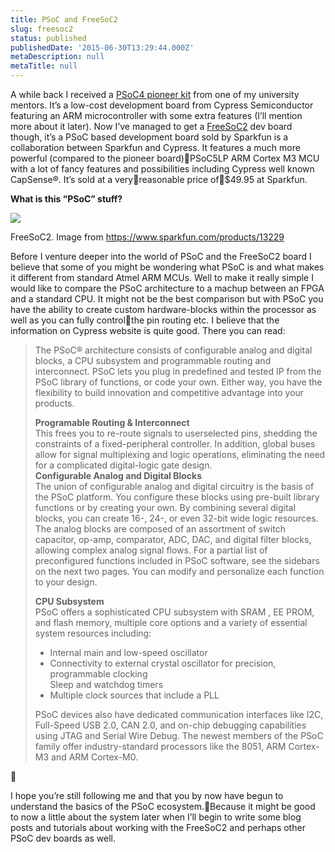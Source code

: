 ```yaml
---
title: PSoC and FreeSoC2
slug: freesoc2
status: published
publishedDate: '2015-06-30T13:29:44.000Z'
metaDescription: null
metaTitle: null
---
```


A while back I received a [PSoC4 pioneer kit](http://www.cypress.com/?rid=77780) from one of my university mentors. It’s a low-cost development board from Cypress Semiconductor featuring an ARM microcontroller with some extra features (I’ll mention more about it later). Now I’ve managed to get a [FreeSoC2](https://www.sparkfun.com/products/13229) dev board though, it’s a PSoC based development board sold by Sparkfun is a collaboration between Sparkfun and Cypress. It features a much more powerful (compared to the pioneer board)PSoC5LP ARM Cortex M3 MCU with a lot of fancy features and possibilities including Cypress well known CapSense®. It’s sold at a veryreasonable price of\$49.95 at Sparkfun.

**What is this “PSoC” stuff?**

![](https://di2hdke024x80.cloudfront.net/images/FreeSoC2.jpg)

FreeSoC2. Image from https://www.sparkfun.com/products/13229

Before I venture deeper into the world of PSoC and the FreeSoC2 board I believe that some of you might be wondering what PSoC is and what makes it different from standard Atmel ARM MCUs. Well to make it really simple I would like to compare the PSoC architecture to a machup between an FPGA and a standard CPU. It might not be the best comparison but with PSoC you have the ability to create custom hardware-blocks within the processor as well as you can fully controlthe pin routing etc. I believe that the information on Cypress website is quite good. There you can read:

> The PSoC® architecture consists of configurable analog and digital blocks, a CPU subsystem and programmable routing and interconnect. PSoC lets you plug in predefined and tested IP from the PSoC library of functions, or code your own. Either way, you have the flexibility to build innovation and competitive advantage into your products.
>
> **Programable Routing & Interconnect**  
>  This frees you to re-route signals to userselected pins, shedding the constraints of a fixed-peripheral controller. In addition, global buses allow for signal multiplexing and logic operations, eliminating the need for a complicated digital-logic gate design.  
> **Configurable Analog and Digital Blocks**  
>  The union of configurable analog and digital circuitry is the basis of the PSoC platform. You configure these blocks using pre-built library functions or by creating your own. By combining several digital blocks, you can create 16-, 24-, or even 32-bit wide logic resources. The analog blocks are composed of an assortment of switch capacitor, op-amp, comparator, ADC, DAC, and digital filter blocks, allowing complex analog signal flows. For a partial list of preconfigured functions included in PSoC software, see the sidebars on the next two pages. You can modify and personalize each function to your design.
>
> **CPU Subsystem**  
>  PSoC offers a sophisticated CPU subsystem with SRAM , EE PROM, and flash memory, multiple core options and a variety of essential system resources including:
>
> - Internal main and low-speed oscillator
> - Connectivity to external crystal oscillator for precision, programmable clocking  
>   Sleep and watchdog timers
> - Multiple clock sources that include a PLL
>
> PSoC devices also have dedicated communication interfaces like I2C, Full-Speed USB 2.0, CAN 2.0, and on-chip debugging capabilities using JTAG and Serial Wire Debug. The newest members of the PSoC family offer industry-standard processors like the 8051, ARM Cortex-M3 and ARM Cortex-M0.



I hope you’re still following me and that you by now have begun to understand the basics of the PSoC ecosystem.Because it might be good to now a little about the system later when I’ll begin to write some blog posts and tutorials about working with the FreeSoC2 and perhaps other PSoC dev boards as well.

